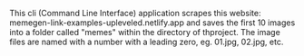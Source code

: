 This cli (Command Line Interface) application scrapes this website:
memegen-link-examples-upleveled.netlify.app
and saves the first 10 images into a folder called "memes" within the directory of thproject. The image files are named with a number with a leading zero, eg. 01.jpg, 02.jpg, etc.
